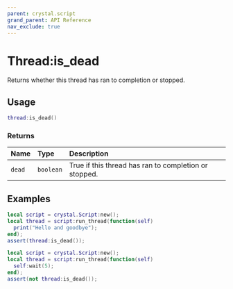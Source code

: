 ```yaml
---
parent: crystal.script
grand_parent: API Reference
nav_exclude: true
---
```


# Thread:is_dead

Returns whether this thread has ran to completion or stopped.

## Usage

```lua
thread:is_dead()
```

### Returns

| Name   | Type      | Description                                           |
| :----- | :-------- | :---------------------------------------------------- |
| `dead` | `boolean` | True if this thread has ran to completion or stopped. |

## Examples

```lua
local script = crystal.Script:new();
local thread = script:run_thread(function(self)
  print("Hello and goodbye");
end);
assert(thread:is_dead());
```

```lua
local script = crystal.Script:new();
local thread = script:run_thread(function(self)
  self:wait(5);
end);
assert(not thread:is_dead());
```
